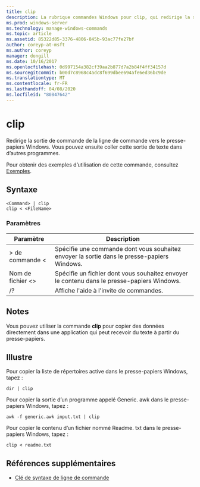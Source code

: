 ```yaml
---
title: clip
description: La rubrique commandes Windows pour clip, qui redirige la sortie de commande de la ligne de commande vers le presse-papiers Windows.
ms.prod: windows-server
ms.technology: manage-windows-commands
ms.topic: article
ms.assetid: 85322d85-3376-4806-845b-93ac77fe27bf
author: coreyp-at-msft
ms.author: coreyp
manager: dongill
ms.date: 10/16/2017
ms.openlocfilehash: 0d997154a382cf39aa2b877d7a2b84f4ff34157d
ms.sourcegitcommit: b00d7c8968c4adc8f699dbee694afe6ed36bc9de
ms.translationtype: MT
ms.contentlocale: fr-FR
ms.lasthandoff: 04/08/2020
ms.locfileid: "80847642"
---
```

# <a name="clip"></a>clip

Redirige la sortie de commande de la ligne de commande vers le presse-papiers Windows. Vous pouvez ensuite coller cette sortie de texte dans d’autres programmes.

Pour obtenir des exemples d’utilisation de cette commande, consultez [Exemples](#BKMK_examples).

## <a name="syntax"></a>Syntaxe

```
<Command> | clip
clip < <FileName>
```

### <a name="parameters"></a>Paramètres

|Paramètre|Description|
|---------|-----------|
|> de commande \<|Spécifie une commande dont vous souhaitez envoyer la sortie dans le presse-papiers Windows.|
|Nom de fichier \<>|Spécifie un fichier dont vous souhaitez envoyer le contenu dans le presse-papiers Windows.|
|/?|Affiche l'aide à l'invite de commandes.|

## <a name="remarks"></a>Notes

Vous pouvez utiliser la commande **clip** pour copier des données directement dans une application qui peut recevoir du texte à partir du presse-papiers.

## <a name="examples"></a><a name=BKMK_examples></a>Illustre

Pour copier la liste de répertoires active dans le presse-papiers Windows, tapez :
```
dir | clip
```
Pour copier la sortie d’un programme appelé Generic. awk dans le presse-papiers Windows, tapez :
```
awk -f generic.awk input.txt | clip
```
Pour copier le contenu d’un fichier nommé Readme. txt dans le presse-papiers Windows, tapez :
```
clip < readme.txt
```

## <a name="additional-references"></a>Références supplémentaires

- [Clé de syntaxe de ligne de commande](command-line-syntax-key.md)
